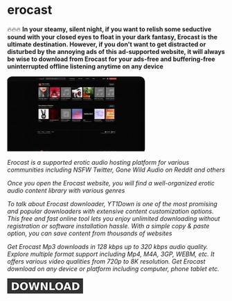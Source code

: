 # erocast

🔥🔥🔥 **In your steamy, silent night, if you want to relish some seductive sound with your closed eyes to float in your dark fantasy, Erocast is the ultimate destination. However, if you don't want to get distracted or disturbed by the annoying ads of this ad-supported website, it will always be wise to download from Erocast for your ads-free and buffering-free uninterrupted offline listening anytime on any device**

<img src="https://github.com/ShaquanRoss/erocast/blob/main/ec.png"/>

*Erocast is a  supported erotic audio hosting platform for various communities including NSFW Twitter, Gone Wild Audio on Reddit and others*

*Once you open the Erocast website, you will find a well-organized erotic audio content library with various genres*

*To talk about Erocast downloader, YT1Down is one of the most promising and popular downloaders with extensive content customization options. This free and fast online tool lets you enjoy unlimited downloading without registration or software installation hassle. With a simple copy & paste option, you can save content from thousands of websites*

*Get Erocast Mp3 downloads in 128 kbps up to 320 kbps audio quality. Explore multiple format support including Mp4, M4A, 3GP, WEBM, etc. It offers various video qualities from 720p to 8K resolution. Get Erocast download on any device or platform including computer, phone tablet etc.*

<img src="https://github.com/ShaquanRoss/erocast/blob/main/d3.png"/>
